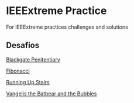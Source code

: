 # IEEExtreme Practice
For IEEExtreme practices challenges and solutions

## Desafios

[Blackgate Penitentiary](./Blackgate%20Penitentiary/Blackgate_Penitentiary.md)

[Fibonacci](./Fibonacci/Fibonacci.md)

[Running Up Stairs](./Running%20Up%20Stairs/Stairs.md)

[Vangelis the Batbear and the Bubbles](./Bubbles/Bubble.md)

